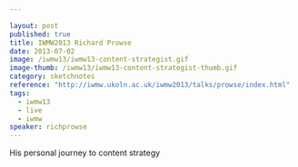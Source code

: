 ```yaml
---

layout: post
published: true
title: IWMW2013 Richard Prowse
date: 2013-07-02
image: /iwmw13/iwmw13-content-strategist.gif
image-thumb: /iwmw13/iwmw13-content-strategist-thumb.gif
category: sketchnotes
reference: "http://iwmw.ukoln.ac.uk/iwmw2013/talks/prowse/index.html"
tags:
  - iwmw13
  - live
  - iwmw
speaker: richprowse
---
```


His personal journey to content strategy
